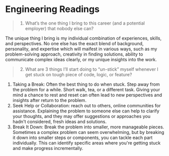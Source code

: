 # Engineering Readings 


> 1. What’s the one thing I bring to this career (and a potential employer) that nobody else can?

The unique thing I bring is my individual combination of experiences, 
skills, and perspectives. 
No one else has the exact blend of background, 
personality, and expertise which will maifest in various ways, such as my problem-solving approach, 
creativity in finding solutions, 
ability to communicate complex ideas clearly, 
or my unique insights into the work.

> 2. What are 3 things I’ll start doing to “un-stick” myself whenever I get stuck on tough piece of code, logic, or feature?

1. Taking a Break: Often the best thing to do when stuck. Step away from the problem for a while. Short walk, tea, or a different task. Giving your mind a chance to rest and reset can often lead to new perspectives and insights  after return to the problem.
2. Seek Help or Collaboration: reach out to others, online communities for assistance. Explaining the problem to someone else can help to clarify your thoughts, and they may offer suggestions or approaches you hadn't considered, fresh ideas and solutions.
3. Break It Down: Break the problem into smaller, more manageable pieces. Sometimes a complex problem can seem overwhelming, but by breaking it down into smaller steps or components, you can tackle each part individually. This can identify specific areas where you're getting stuck and make progress incrementally.